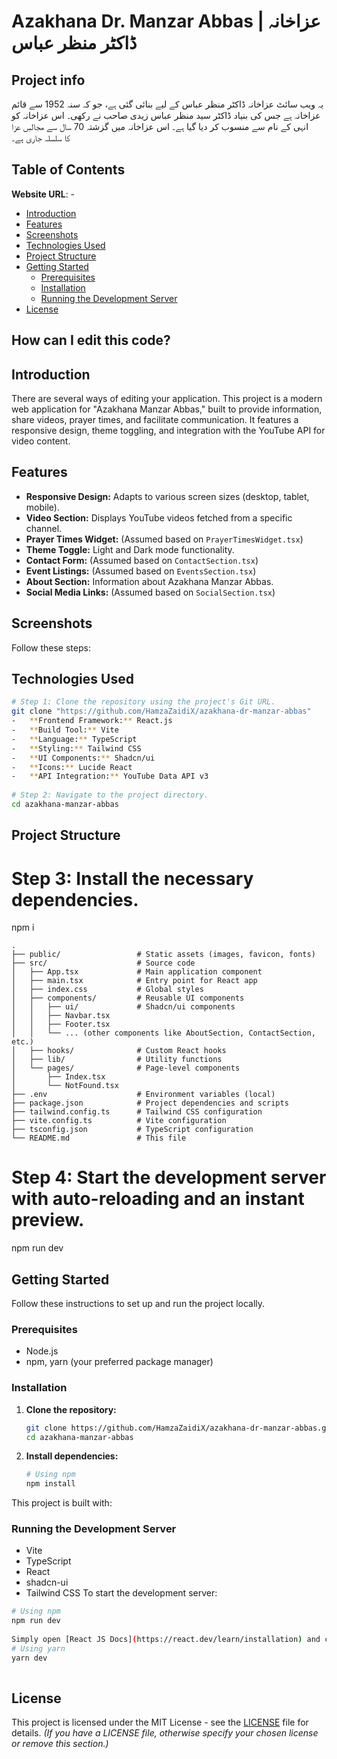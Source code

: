 # Azakhana Dr. Manzar Abbas | عزاخانہ ڈاکٹر منظر عباس
 
## Project info
یہ ویب سائٹ عزاخانہ ڈاکٹر منظر عباس کے لیے بنائی گئی ہے، جو کہ سنہ 1952 سے قائم عزاخانہ ہے جس کی بنیاد ڈاکٹر سید منظر عباس زیدی صاحب نے رکھی۔ اس عزاخانہ کو انہی کے نام سے منسوب کر دیا گیا ہے۔ اس عزاخانہ میں گزشتہ 70 سال سے مجالسِ عزا کا سلسلہ جاری ہے۔
## Table of Contents
 
**Website URL**: -

- [Introduction](#introduction)
- [Features](#features)
- [Screenshots](#screenshots)
- [Technologies Used](#technologies-used)
- [Project Structure](#project-structure)
- [Getting Started](#getting-started)
  - [Prerequisites](#prerequisites)
  - [Installation](#installation)
  - [Running the Development Server](#running-the-development-server)
- [License](#license)
 
## How can I edit this code?
## Introduction
 
There are several ways of editing your application.
This project is a modern web application for "Azakhana Manzar Abbas," built to provide information, share videos, prayer times, and facilitate communication. It features a responsive design, theme toggling, and integration with the YouTube API for video content.
 
## Features
 
-   **Responsive Design:** Adapts to various screen sizes (desktop, tablet, mobile).
-   **Video Section:** Displays YouTube videos fetched from a specific channel.
-   **Prayer Times Widget:** (Assumed based on `PrayerTimesWidget.tsx`)
-   **Theme Toggle:** Light and Dark mode functionality.
-   **Contact Form:** (Assumed based on `ContactSection.tsx`)
-   **Event Listings:** (Assumed based on `EventsSection.tsx`)
-   **About Section:** Information about Azakhana Manzar Abbas.
-   **Social Media Links:** (Assumed based on `SocialSection.tsx`)
 
## Screenshots

Follow these steps:
## Technologies Used
 
```sh
# Step 1: Clone the repository using the project's Git URL.
git clone "https://github.com/HamzaZaidiX/azakhana-dr-manzar-abbas"
-   **Frontend Framework:** React.js
-   **Build Tool:** Vite
-   **Language:** TypeScript
-   **Styling:** Tailwind CSS
-   **UI Components:** Shadcn/ui
-   **Icons:** Lucide React
-   **API Integration:** YouTube Data API v3
 
# Step 2: Navigate to the project directory.
cd azakhana-manzar-abbas
```
## Project Structure
 
# Step 3: Install the necessary dependencies.
npm i
```
.
├── public/                 # Static assets (images, favicon, fonts)
├── src/                    # Source code
│   ├── App.tsx             # Main application component
│   ├── main.tsx            # Entry point for React app
│   ├── index.css           # Global styles
│   ├── components/         # Reusable UI components
│   │   ├── ui/             # Shadcn/ui components
│   │   ├── Navbar.tsx
│   │   ├── Footer.tsx
│   │   └── ... (other components like AboutSection, ContactSection, etc.)
│   ├── hooks/              # Custom React hooks
│   ├── lib/                # Utility functions
│   └── pages/              # Page-level components
│       ├── Index.tsx
│       └── NotFound.tsx
├── .env                    # Environment variables (local)
├── package.json            # Project dependencies and scripts
├── tailwind.config.ts      # Tailwind CSS configuration
├── vite.config.ts          # Vite configuration
├── tsconfig.json           # TypeScript configuration
└── README.md               # This file
```
 
# Step 4: Start the development server with auto-reloading and an instant preview.
npm run dev
## Getting Started

Follow these instructions to set up and run the project locally.

### Prerequisites

-   Node.js
-   npm, yarn (your preferred package manager)

### Installation

1.  **Clone the repository:**
    ```bash
    git clone https://github.com/HamzaZaidiX/azakhana-dr-manzar-abbas.git
    cd azakhana-manzar-abbas
     ```
2.  **Install dependencies:**
    ```bash
    # Using npm
    npm install

This project is built with:
### Running the Development Server
 
 - Vite
 - TypeScript
 - React
 - shadcn-ui
 - Tailwind CSS
To start the development server:
```bash
# Using npm
npm run dev
 
Simply open [React JS Docs](https://react.dev/learn/installation) and check out documentation.
# Using yarn
yarn dev
 
```
## License

This project is licensed under the MIT License - see the [LICENSE](LICENSE) file for details. *(If you have a LICENSE file, otherwise specify your chosen license or remove this section.)*

